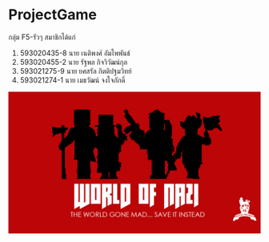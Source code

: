 # ProjectGame
กลุ่ม F5-รัวๆ สมาชิกได้แก่ 
1. 593020435-8 นาย เนติพงศ์ อัมไพพันธ์ 
2. 593020455-2 นาย รัฐพล กิจวิวัฒน์กุล 
3. 593021275-9 นาย ยศสรัล กิตติปฐมวิทย์  
4. 593021274-1 นาย เมธวัฒน์ จงใจภักดิ์

![title](https://github.com/Roake/G-2560-1/blob/master/WON-Wallpaper.png)

